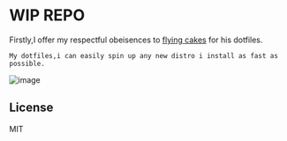 # WIP REPO
Firstly,I offer my respectful obeisences to [flying cakes](https://github.com/flyingcakes85) for his dotfiles.

`My dotfiles,i can easily spin up any new distro i install as fast as possible.`



![image](https://user-images.githubusercontent.com/75579304/137840729-6fd2c37a-9492-45e3-ab32-70f4ec054749.png)

## License

MIT
